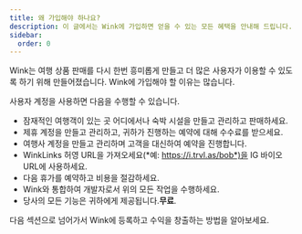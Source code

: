 ```yaml
---
title: 왜 가입해야 하나요?
description: 이 글에서는 Wink에 가입하면 얻을 수 있는 모든 혜택을 안내해 드립니다.
sidebar:
  order: 0
---
```

Wink는 여행 상품 판매를 다시 한번 흥미롭게 만들고 더 많은 사용자가 이용할 수 있도록 하기 위해 만들어졌습니다.
Wink에 가입해야 할 이유는 많습니다.

사용자 계정을 사용하면 다음을 수행할 수 있습니다.

* 잠재적인 여행객이 있는 곳 어디에서나 숙박 시설을 만들고 관리하고 판매하세요.
* 제휴 계정을 만들고 관리하고, 귀하가 진행하는 예약에 대해 수수료를 받으세요.
* 여행사 계정을 만들고 관리하며 고객을 대신하여 예약을 진행합니다.
* WinkLinks 허영 URL을 가져오세요(*예: https://i.trvl.as/bob*)을 IG 바이오 URL에 사용하세요.
* 다음 휴가를 예약하고 비용을 절감하세요.
* Wink와 통합하여 개발자로서 위의 모든 작업을 수행하세요.
* 당사의 모든 기능은 귀하에게 제공됩니다.**무료**.

다음 섹션으로 넘어가서 Wink에 등록하고 수익을 창출하는 방법을 알아보세요.

